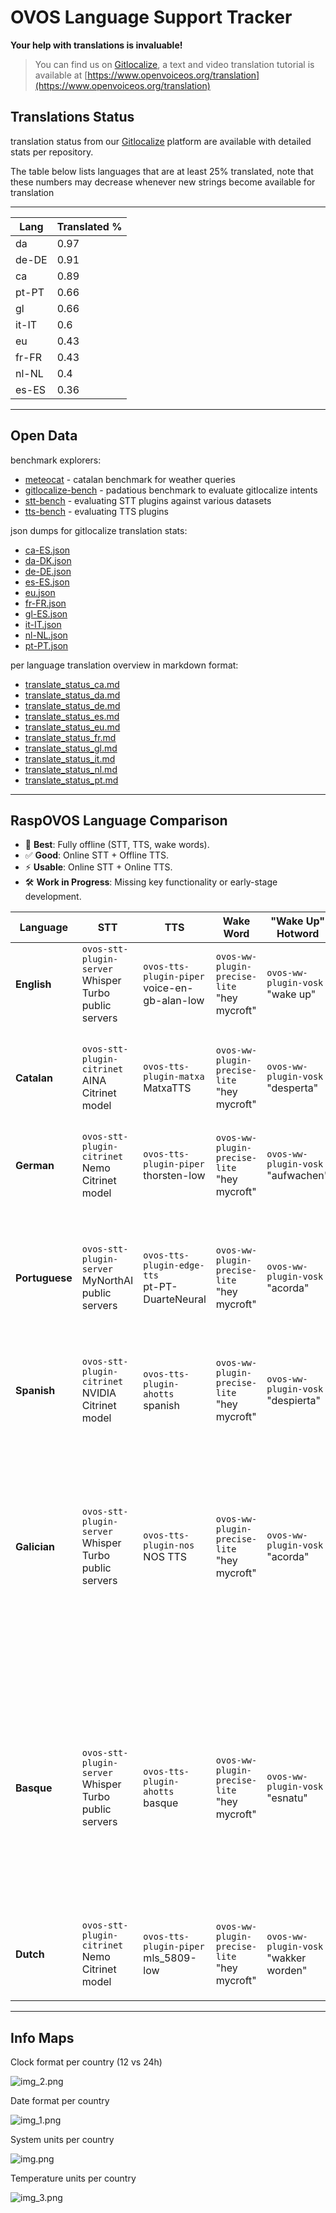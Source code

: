 # OVOS Language Support Tracker

**Your help with translations is invaluable!**

> You can find us on [Gitlocalize](https://gitlocalize.com/users/OpenVoiceOS), a text and video translation tutorial is available at [https://www.openvoiceos.org/translation](https://www.openvoiceos.org/translation)

## Translations Status

translation status from our [Gitlocalize](https://gitlocalize.com/users/OpenVoiceOS) platform are available with detailed stats per repository. 

The table below lists languages that are at least 25% translated, note that these numbers may decrease whenever new strings become available for translation






____

| Lang | Translated % |
| --- | --- |
| da | 0.97 |
| de-DE | 0.91 |
| ca | 0.89 |
| pt-PT | 0.66 |
| gl | 0.66 |
| it-IT | 0.6 |
| eu | 0.43 |
| fr-FR | 0.43 |
| nl-NL | 0.4 |
| es-ES | 0.36 |


____





## Open Data

benchmark explorers:
- [meteocat](https://meteocat.bench.tigregotico.pt) - catalan benchmark for weather queries
- [gitlocalize-bench](https://gitlocalize-bench.tigregotico.pt/) - padatious benchmark to evaluate gitlocalize intents
- [stt-bench](https://stt-bench.tigregotico.pt) - evaluating STT plugins against various datasets
- [tts-bench](https://tts-bench.tigregotico.pt) - evaluating TTS plugins

json dumps for gitlocalize translation stats:
- [ca-ES.json](tx_info/ca.json)
- [da-DK.json](tx_info/da.json)
- [de-DE.json](tx_info/de-DE.json)
- [es-ES.json](tx_info/es-ES.json)
- [eu.json](tx_info/eu.json)
- [fr-FR.json](tx_info/fr-FR.json)
- [gl-ES.json](tx_info/gl.json)
- [it-IT.json](tx_info/it-IT.json)
- [nl-NL.json](tx_info/nl-NL.json)
- [pt-PT.json](tx_info/pt-PT.json)

per language translation overview in markdown format:
- [translate_status_ca.md](tx_info/translate_status_ca.md)
- [translate_status_da.md](tx_info/translate_status_da.md)
- [translate_status_de.md](tx_info/translate_status_de-DE.md)
- [translate_status_es.md](tx_info/translate_status_es-ES.md)
- [translate_status_eu.md](tx_info/translate_status_eu.md)
- [translate_status_fr.md](tx_info/translate_status_fr-FR.md)
- [translate_status_gl.md](tx_info/translate_status_gl.md)
- [translate_status_it.md](tx_info/translate_status_it-IT.md)
- [translate_status_nl.md](tx_info/translate_status_nl-NL.md)
- [translate_status_pt.md](tx_info/translate_status_pt-PT.md)

---

## RaspOVOS Language Comparison

- 🌟 **Best**: Fully offline (STT, TTS, wake words).
- ✅ **Good**: Online STT + Offline TTS.
- ⚡ **Usable**: Online STT + Online TTS.
- 🛠️ **Work in Progress**: Missing key functionality or early-stage development.

| **Language**   | **STT**                                                  | **TTS**                                          | **Wake Word**                                  | **"Wake Up" Hotword**                    | **Notes**                                                                                                                                                                                                                                             | **Rating**               |
|----------------|----------------------------------------------------------|--------------------------------------------------|------------------------------------------------|------------------------------------------|-------------------------------------------------------------------------------------------------------------------------------------------------------------------------------------------------------------------------------------------------------|--------------------------|
| **English**    | `ovos-stt-plugin-server`<br>Whisper Turbo public servers | `ovos-tts-plugin-piper`<br>voice-en-gb-alan-low  | `ovos-ww-plugin-precise-lite`<br>"hey mycroft" | `ovos-ww-plugin-vosk`<br>"wake up"       | - STT relies on public servers                                                                                                                                                                                                                        | ✅  **Good**              |
| **Catalan**    | `ovos-stt-plugin-citrinet`<br>AINA Citrinet model        | `ovos-tts-plugin-matxa`<br>MatxaTTS              | `ovos-ww-plugin-precise-lite`<br>"hey mycroft" | `ovos-ww-plugin-vosk`<br>"desperta"      | - Fully offline; supports Catalan-specific models for STT and TTS.                                                                                                                                  | 🌟  **Best**             |
| **German**     | `ovos-stt-plugin-citrinet`<br>Nemo Citrinet model        | `ovos-tts-plugin-piper`<br>thorsten-low          | `ovos-ww-plugin-precise-lite`<br>"hey mycroft" | `ovos-ww-plugin-vosk`<br>"aufwachen"     | - Citrinet is not very good                                                                                                                                                                          | 🌟  **Best**             |
| **Portuguese** | `ovos-stt-plugin-server`<br>MyNorthAI public servers     | `ovos-tts-plugin-edge-tts`<br>pt-PT-DuarteNeural | `ovos-ww-plugin-precise-lite`<br>"hey mycroft" | `ovos-ww-plugin-vosk`<br>"acorda"        | - STT relies on public servers<br>- Edge TTS is temporary (not privacy respecting). <br>- 🚧 Skills translation is a work in progress                                                                                                                 | 🛠️ **Work in Progress** |
| **Spanish**    | `ovos-stt-plugin-citrinet`<br>NVIDIA Citrinet model      | `ovos-tts-plugin-ahotts`<br>spanish              | `ovos-ww-plugin-precise-lite`<br>"hey mycroft" | `ovos-ww-plugin-vosk`<br>"despierta"     | - 🚧 Skills translation is a work in progress                                                                                                                                                                                                         | 🛠️ **Work in Progress**             |
| **Galician**   | `ovos-stt-plugin-server`<br>Whisper Turbo public servers | `ovos-tts-plugin-nos`<br>NOS TTS                 | `ovos-ww-plugin-precise-lite`<br>"hey mycroft" | `ovos-ww-plugin-vosk`<br>"acorda"        | - STT relies on public servers <br>- 🚧 "wake up" does not have dedicated galician vosk model <br> - ⚠️ might be hard to get out of sleep mode! (portuguese model)<br>- 🚧 Skills translation is a work in progress                                   | 🛠️ **Work in Progress**             |
| **Basque**     | `ovos-stt-plugin-server`<br>Whisper Turbo public servers | `ovos-tts-plugin-ahotts`<br>basque               | `ovos-ww-plugin-precise-lite`<br>"hey mycroft" | `ovos-ww-plugin-vosk`<br>"esnatu"        | - STT relies on public servers<br>-🚧 "wake up" does not have dedicated basque vosk model <br>- ⚠️ might be hard to get out of sleep mode! (spanish model)<br>- 🚧 Skills translation is a work in progress |🛠️ **Work in Progress**              |
| **Dutch**      | `ovos-stt-plugin-citrinet`<br>Nemo Citrinet model        | `ovos-tts-plugin-piper`<br>mls_5809-low          | `ovos-ww-plugin-precise-lite`<br>"hey mycroft" | `ovos-ww-plugin-vosk`<br>"wakker worden" | - Citrinet is not very good<br>- 🚧 Skills translation is a work in progress                                                                                                                                                                                                         | 🛠️ **Work in Progress**             |

---

## Info Maps

Clock format per country (12 vs 24h)

![img_2.png](img_2.png)

Date format per country

![img_1.png](img_1.png)

System units per country

![img.png](img.png)

Temperature units per country

![img_3.png](img_3.png)
